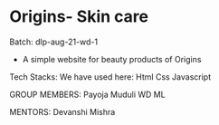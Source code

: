 # Origins- Skin care

Batch: dlp-aug-21-wd-1

- A simple website for beauty products of Origins


Tech Stacks:
 We have used here:
      Html Css Javascript

GROUP MEMBERS: 
Payoja Muduli WD ML

MENTORS:
 Devanshi Mishra



